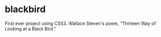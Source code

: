 # blackbird
 First ever project using CSS3. Wallace Steven's poem, "Thirteen Way of Looking at a Black Bird."
